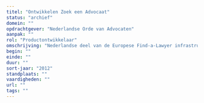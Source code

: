 ```yaml
---
titel: "Ontwikkelen Zoek een Advocaat"
status: "archief"
domein: ""
opdrachtgever: "Nederlandse Orde van Advocaten"
aanpak: ""
rol: "Productontwikkelaar"
omschrijving: "Nederlandse deel van de Europese Find-a-Lawyer infrastructuur: "
begin: ""
einde: ""
duur: ""
sort-jaar: "2012"
standplaats: ""
vaardigheden: ""
url: ""
tags: ""
---
```

